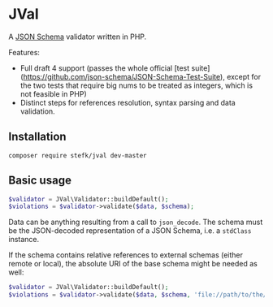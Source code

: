 JVal
====

A [JSON Schema](http://json-schema.org) validator written in PHP.

Features:

- Full draft 4 support (passes the whole official [test suite]
  (https://github.com/json-schema/JSON-Schema-Test-Suite), except for the
  two tests that require big nums to be treated as integers, which is not
  feasible in PHP)
- Distinct steps for references resolution, syntax parsing and data validation.  

Installation
------------

`composer require stefk/jval dev-master`

Basic usage
-----------

```php
$validator = JVal\Validator::buildDefault();
$violations = $validator->validate($data, $schema);
```

Data can be anything resulting from a call to `json_decode`. The schema
must be the JSON-decoded representation of a JSON Schema, i.e. a `stdClass`
instance.

If the schema contains relative references to external schemas (either remote
or local), the absolute URI of the base schema might be needed as well:

```php
$validator = JVal\Validator::buildDefault();
$violations = $validator->validate($data, $schema, 'file://path/to/the/schema');
```
